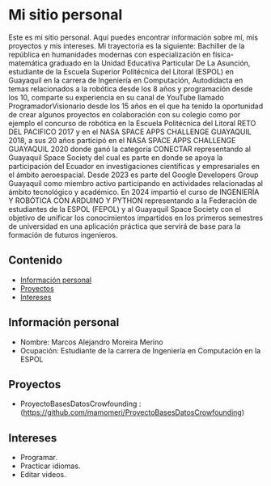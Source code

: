 
# Mi sitio personal
Este es mi sitio personal. Aquí puedes encontrar información sobre mí, mis
proyectos y mis intereses.
Mi trayectoria es la siguiente:
Bachiller de la república en humanidades modernas con especialización en física-matemática graduado en la Unidad Educativa Particular De La Asunción, estudiante de la Escuela Superior Politécnica del Litoral (ESPOL) en Guayaquil en la carrera  de Ingeniería en Computación, Autodidacta en temas relacionados a la robótica desde los 8 años y programación desde los 10, comparte su experiencia en su canal de YouTube llamado ProgramadorVisionario  desde los 15 años en el que ha tenido la oportunidad de crear algunos proyectos en colaboración con su colegio como por ejemplo el concurso de robótica en la Escuela Politécnica del Litoral RETO DEL PACIFICO 2017 y en el NASA SPACE APPS CHALLENGE GUAYAQUIL 2018, a sus 20 años participó en el NASA SPACE APPS CHALLENGE GUAYAQUIL 2020 donde ganó la categoría CONECTAR representando al Guayaquil Space Society del cual es parte en donde se apoya la participación del Ecuador en investigaciones científicas y empresariales en el ámbito aeroespacial. Desde 2023 es parte del Google Developers Group Guayaquil como miembro activo participando en actividades relacionadas al ámbito tecnológico y académico.
En 2024 impartió el curso de  INGENIERÍA Y ROBÓTICA CON ARDUINO Y PYTHON representando a la Federación de estudiantes de la ESPOL (FEPOL) y al Guayaquil Space Society con el objetivo de unificar los conocimientos impartidos en los primeros semestres de universidad en una aplicación práctica que servirá de base para la formación de futuros ingenieros.

## Contenido
* [Información personal](#información-personal)
* [Proyectos](#proyectos)
* [Intereses](#intereses)
## Información personal
* Nombre: Marcos Alejandro Moreira Merino
* Ocupación: Estudiante de la carrera de Ingeniería en Computación en la ESPOL

## Proyectos
* ProyectoBasesDatosCrowfounding : (https://github.com/mamomeri/ProyectoBasesDatosCrowfounding)
## Intereses
* Programar.
* Practicar idiomas.
* Editar videos.
 
